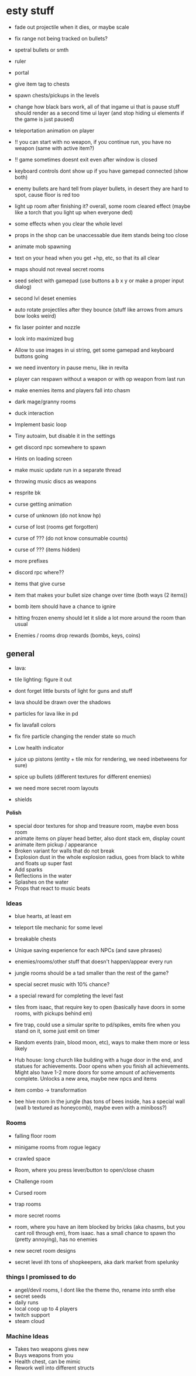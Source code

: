 # esty stuff

* fade out projectile when it dies, or maybe scale
* fix range not being tracked on bullets?
* spetral bullets or smth 
* ruler 

* portal

* give item tag to chests

* spawn chests/pickups in the levels
* change how black bars work, all of that ingame ui that is pause stuff should render as a second time ui layer (and stop hiding ui elements if the game is just paused)
* teleportation animation on player

* !! you can start with no weapon, if you continue run, you have no weapon (same with active item?)
* !! game sometimes doesnt exit even after window is closed
* keyboard controls dont show up if you have gamepad connected (show both)
* enemy bullets are hard tell from player bullets, in desert they are hard to spot, cause floor is red too
* light up room after finishing it? overall, some room cleared effect (maybe like a torch that you light up when everyone ded)
* some effects when you clear the whole level
* props in the shop can be unaccessable due item stands being too close 
* animate mob spawning
* text on your head when you get +hp, etc, so that its all clear

* maps should not reveal secret rooms
* seed select with gamepad (use buttons a b x y or make a proper input dialog)

* second lvl deset enemies

* auto rotate projectiles after they bounce (stuff like arrows from amurs bow looks weird)

* fix laser pointer and nozzle
* look into maximized bug
* Allow to use images in ui string, get some gamepad and keyboard buttons going

* we need inventory in pause menu, like in revita
* player can respawn without a weapon or with op weapon from last run
* make enemies items and players fall into chasm

* dark mage/granny rooms

* duck interaction
* Implement basic loop
* Tiny autoaim, but disable it in the settings
* get discord npc somewhere to spawn
* Hints on loading screen  
* make music update run in a separate thread
* throwing music discs as weapons
* resprite bk
* curse getting animation

* curse of unknown (do not know hp)
* curse of lost (rooms get forgotten)   
* curse of ??? (do not know consumable counts)
* curse of ??? (items hidden)
* more prefixes

* discord rpc where??
* items that give curse
* item that makes your bullet size change over time (both ways (2 items))

* bomb item should have a chance to ignire
* hitting frozen enemy should let it slide a lot more around the room than usual
* Enemies / rooms drop rewards (bombs, keys, coins)

## general

+ lava:
 * tile lighting: figure it out
 * dont forget little bursts of light for guns and stuff
 * lava should be drawn over the shadows
 * particles for lava like in pd
 * fix lavafall colors
 * fix fire particle changing the render state so much

* Low health indicator
* juice up pistons (entity + tile mix for rendering, we need inbetweens for sure)
* spice up bullets (different textures for different enemies)
* we need more secret room layouts
* shields
 
#### Polish

* special door textures for shop and treasure room, maybe even boss room 
* animate items on player head better, also dont stack em, display count 
* animate item pickup / appearance
* Broken variant for walls that do not break
* Explosion dust in the whole explosion radius, goes from black to white and floats up super fast
* Add sparks
* Reflections in the water
* Splashes on the water
* Props that react to music beats

### Ideas

* blue hearts, at least em

* teleport tile mechanic for some level
* breakable chests
* Unique saving experience for each NPCs (and save phrases)
* enemies/rooms/other stuff that doesn't happen/appear every run

* jungle rooms should be a tad smaller than the rest of the game?
* special secret music with 10% chance?
* a special reward for completing the level fast

* tiles from isaac, that require key to open (basically have doors in some rooms, with pickups behind em)
* fire trap, could use a simular sprite to pd/spikes, emits fire when you stand on it, some just emit on timer
* Random events (rain, blood moon, etc), ways to make them more or less likely
* Hub house: long church like building with a huge door in the end, and statues for achievements. Door opens when you finish all achievements. Might also have 1-2 more doors for some amount of achievements complete. Unlocks a new area, maybe new npcs and items
* item combo -> transformation
* bee hive room in the jungle (has tons of bees inside, has a special wall (wall b textured as honeycomb), maybe even with a miniboss?)

### Rooms

* falling floor room
* minigame rooms from rogue legacy
* crawled space
* Room, where you press lever/button to open/close chasm
* Challenge room
* Cursed room
* trap rooms
* more secret rooms
* room, where you have an item blocked by bricks (aka chasms, but you cant roll through em), from isaac. has a small chance to spawn tho (pretty annoying), has no enemies
* new secret room designs

* secret level ith tons of shopkeepers, aka dark market from spelunky

### things I promissed to do

* angel/devil rooms, I dont like the theme tho, rename into smth else
* secret seeds
* daily runs
* local coop up to 4 players
* twitch support
* steam cloud

### Machine Ideas

* Takes two weapons gives new 
* Buys weapons from you
* Health chest, can be mimic 
* Rework well into different structs
